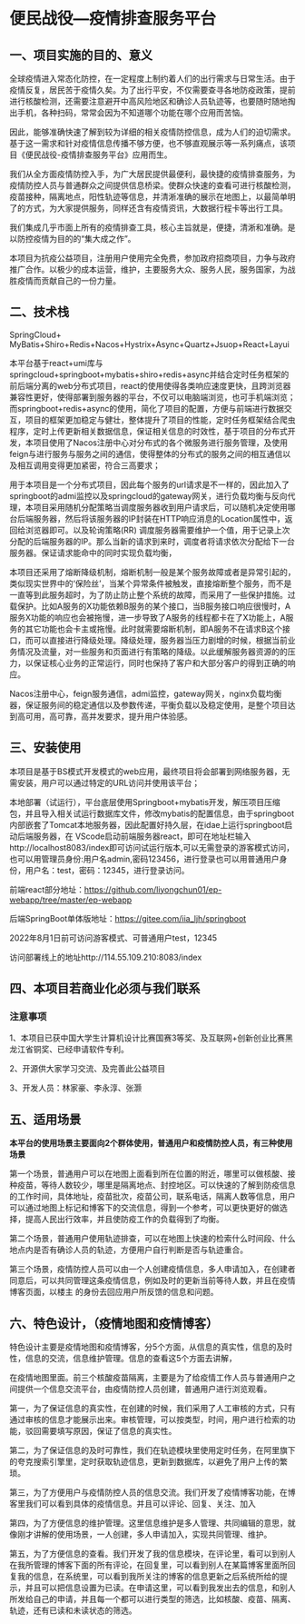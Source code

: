 # 

# 便民战役—疫情排查服务平台

## 一、项目实施的目的、意义  

 

全球疫情进入常态化防控，在一定程度上制约着人们的出行需求与日常生活。由于疫情反复，居民苦于疫情久矣。为了出行平安，不仅需要查寻各地防疫政策，提前进行核酸检测，还需要注意避开中高风险地区和确诊人员轨迹等，也要随时随地掏出手机，各种扫码，常常会因为不知道哪个功能在哪个应用而苦恼。

因此，能够准确快速了解到较为详细的相关疫情防控信息，成为人们的迫切需求。基于这一需求和针对疫情信息传播不够方便，也不够直观展示等一系列痛点，该项目《便民战役-疫情排查服务平台》应用而生。

我们从全方面疫情防控入手，为广大居民提供最便利，最快捷的疫情排查服务，为疫情防控人员与普通群众之间提供信息桥梁。使群众快速的查看可进行核酸检测，疫苗接种，隔离地点，阳性轨迹等信息，并清淅准确的展示在地图上，以最简单明了的方式，为大家提供服务，同样还含有疫情资讯，大数据行程卡等出行工具。

  我们集成几乎市面上所有的疫情排查工具，核心主旨就是，便捷，清淅和准确。是以防控疫情为目的的“集大成之作”。

本项目为抗疫公益项目，注册用户使用完全免费，参加政府招商项目，力争与政府推广合作。以极少的成本运营，维护，主要服务大众、服务人民，服务国家，为战胜疫情而贡献自己的一份力量。





## 二、技术栈

SpringCloud+ MyBatis+Shiro+Redis+Nacos+Hystrix+Async+Quartz+Jsuop+React+Layui



本平台基于react+umi库与springcloud+springboot+mybatis+shiro+redis+async并结合定时任务框架的前后端分离的web分布式项目，react的使用使得各类响应速度更快，且跨浏览器兼容性更好，使得部署到服务器的平台，不仅可以电脑端浏览，也可手机端浏览；而springboot+redis+async的使用，简化了项目的配置，方便与前端进行数据交互，项目的框架更加稳定与健壮，整体提升了项目的性能，定时任务框架结合爬虫程序，定时上传更新相关数据信息，保证相关信息的时效性，基于项目的分布式开发，本项目使用了Nacos注册中心对分布式的各个微服务进行服务管理，及使用feign与进行服务与服务之间的通信，使得整体的分布式的服务之间的相互通信以及相互调用变得更加紧密，符合三高要求；

用于本项目是一个分布式项目，因此每个服务的url请求是不一样的，因此加入了springboot的admi监控以及springcloud的gateway网关，进行负载均衡与反向代理，本项目采用随机分配策略当调度服务器收到用户请求后，可以随机决定使用哪台后端服务器，然后将该服务器的IP封装在HTTP响应消息的Location属性中，返回给浏览器即可。以及轮询策略(RR) 调度服务器需要维护一个值，用于记录上次分配的后端服务器的IP。那么当新的请求到来时，调度者将请求依次分配给下一台服务器。保证请求能命中的同时实现负载均衡，

本项目还采用了熔断降级机制，熔断机制一般是某个服务故障或者是异常引起的，类似现实世界中的‘保险丝’，当某个异常条件被触发，直接熔断整个服务，而不是一直等到此服务超时，为了防止防止整个系统的故障，而采用了一些保护措施。过载保护。比如A服务的X功能依赖B服务的某个接口，当B服务接口响应很慢时，A服务X功能的响应也会被拖慢，进一步导致了A服务的线程都卡在了X功能上，A服务的其它功能也会卡主或拖慢。此时就需要熔断机制，即A服务不在请求B这个接口，而可以直接进行降级处理。降级处理，服务器当压力剧增的时候，根据当前业务情况及流量，对一些服务和页面进行有策略的降级。以此缓解服务器资源的的压力，以保证核心业务的正常运行，同时也保持了客户和大部分客户的得到正确的响应。

Nacos注册中心，feign服务通信，admi监控，gateway网关，nginx负载均衡器，保证服务间的稳定通信以及参数传递，平衡负载以及稳定使用，是整个项目达到高可用，高可靠，高并发要求，提升用户体验感。



## 三、安装使用



本项目是基于BS模式开发模式的web应用，最终项目将会部署到网络服务器，无需安装，用户可以通过特定的URL访问并使用该平台；

本地部署（试运行），平台底层使用Springboot+mybatis开发，解压项目压缩包，并且导入相关试运行数据库文件，修改mybatis的配置信息，由于springboot内部嵌套了Tomcat本地服务器，因此配置好持久层，在idae上运行springboot启动后端服务器，在 VScode启动前端服务器react，即可在地址栏输入http://localhost8083/index即可访问试运行版本,可以无需登录的游客模式访问，也可以用管理员身份:用户名admin,密码123456，进行登录也可以用普通用户身份，用户名：test，密码：12345，进行登录访问。



前端react部分地址：https://github.com/liyongchun01/ep-webapp/tree/master/ep-webapp

后端SpringBoot单体版地址：https://gitee.com/iia_ljh/springboot



2022年8月1日前可访问游客模式、可普通用户test，12345

访问部署线上的地址http://114.55.109.210:8083/index

## 四、本项目若商业化必须与我们联系

### 注意事项

1、本项目已获中国大学生计算机设计比赛国赛3等奖、及互联网+创新创业比赛黑龙江省铜奖、已经申请软件专利。

2、开源供大家学习交流、及完善此公益项目

3、开发人员：林家豪、李永淳、张灏



## 五、适用场景

**本平台的使用场景主要面向2个群体使用，普通用户和疫情防控人员，有三种使用场景**



第一个场景，普通用户可以在地图上面看到所在位置的附近，哪里可以做核酸、接种疫苗，等待人数较少，哪里是隔离地点、封控地区。可以快速的了解到防疫信息的工作时间，具体地址，疫苗批次，疫苗公司，联系电话，隔离人数等信息，用户可以通过地图上标记和博客下的交流信息，得到一个参考，可以更快更好的做选择，提高人民出行效率，并且使防疫工作的负载得到了均衡。

 

第二个场景，普通用户使用轨迹排查，可以在地图上快速的检索什么时间段、什么地点内是否有确诊人员的轨迹，方便用户自行判断是否与轨迹重合。

 

第三个场景，疫情防控人员可以由一个人创建疫情信息，多人申请加入，在创建者同意后，可以共同管理这条疫情信息，例如及时的更新当前等待人数，并且在疫情博客页面，以楼主 的身份去回应用户所反馈的信息和问题。



## 六、特色设计，（疫情地图和疫情博客）

特色设计主要是疫情地图和疫情博客，分5个方面，从信息的真实性，信息的及时性，信息的交流，信息维护管理。信息的查看这5个方面去讲解，

在疫情地图里面。前三个核酸疫苗隔离，主要是为了给疫情工作人员与普通用户之间提供一个信息交流平台，由疫情防控人员创建，普通用户进行浏览观看。

 

第一，为了保证信息的真实性，在创建的时候，我们采用了人工审核的方式，只有通过审核的信息才能展示出来。审核管理，可以按类型，时间，用户进行检索的功能，驳回需要填写原因，保证了信息的真实性。

 

第二，为了保证信息的及时可靠性，我们在轨迹模块里使用定时任务，在阿里旗下的夸克搜索引擎里，定时获取轨迹信息，更新到数据库，以避免了用户上传的繁琐。

 

第三，为了方便用户与疫情防控人员的信息交流。我们开发了疫情博客功能，在博客里我们可以看到具体的疫情信息。并且可以评论、回复、关注、加入

 

第四，为了方便信息的维护管理。这里信息维护是多人管理、共同编辑的意思，就像刚才讲解的使用场景，一人创建，多人申请加入，实现共同管理、维护。

 

第五，为了方便信息的查看。我们开发了我的信息模块，在评论里，看可以到别人在我所管理的博客下面的所有评论，在回复里，可以看到别人在某篇博客里面所回复我的信息，在系统里，可以看到我所关注的博客的信息更新之后系统所给的提示，并且可以把信息设置为已读。在申请这里，可以看到我发出去的信息，和别人所发给自己的申请，并且每一个都可以进行类型的筛选，比如核酸、疫苗、隔离、轨迹，还有已读和未读状态的筛选。